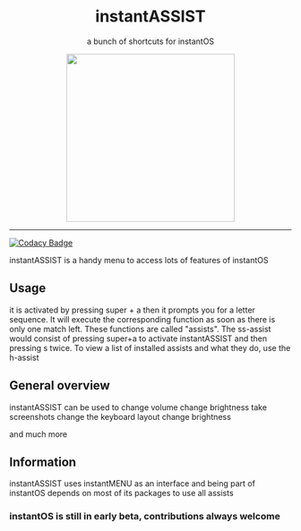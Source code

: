 <div align="center">
    <h1>instantASSIST</h1>
    <p>a bunch of shortcuts for instantOS</p>
    <img width="300" height="300" src="https://media.githubusercontent.com/media/instantOS/instantLOGO/master/png/assist.png">
</div>

--------

[![Codacy Badge](https://api.codacy.com/project/badge/Grade/7e25496a026149f58a014b4c4e8538c8)](https://app.codacy.com/gh/instantOS/instantASSIST?utm_source=github.com&utm_medium=referral&utm_content=instantOS/instantASSIST&utm_campaign=Badge_Grade_Settings)

instantASSIST is a handy menu to access lots of features of instantOS

## Usage

it is activated by pressing super + a
then it prompts you for a letter sequence. It will execute the corresponding function as soon as there is only one match left. 
These functions are called "assists". 
The ss-assist would consist of pressing super+a to activate instantASSIST and then pressing s twice. 
To view a list of installed assists and what they do, use the h-assist

## General overview

instantASSIST can be used to
change volume
change brightness
take screenshots
change the keyboard layout
change brightness

and much more

## Information

instantASSIST uses instantMENU as an interface and being part of instantOS depends on most of its packages to use all assists

### instantOS is still in early beta, contributions always welcome
